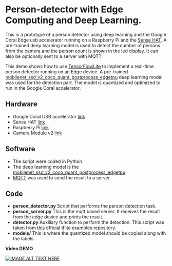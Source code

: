 # Person-detector with Edge Computing and Deep Learning.

This is a prototype of a person detector using deep learning and the Google Coral Edge usb accelerator running on a Raspberry Pi and the [Sense HAT](https://www.raspberrypi.org/products/sense-hat/?resellerType=home). A pre-trained deep learning model is used to detect the number of persons from the camera and the person count is shown in the led display. It can also be optionally sent to a server with MQTT.

This demo shows how to use [TensorFlowLite](https://www.tensorflow.org/lite) to implement a real-time person detector running on an Edge device. A pre-trained [mobilenet_ssd_v2_coco_quant_postprocess_edgetpu](https://github.com/google-coral/edgetpu/raw/master/test_data/) deep learning model was used for the detection part. The model is quantized and optimized to run in the Google Coral accelerator.

## Hardware

- Google Coral USB accelerator [link](https://coral.ai/products/accelerator)
- Sense HAT [link](https://www.raspberrypi.org/products/sense-hat/?resellerType=home)
- Raspberry Pi [link](https://www.raspberrypi.org/)
- Camera Module v2 [link](https://www.raspberrypi.org/products/camera-module-v2/?resellerType=home)


## Software

- The script were coded in Python
- The deep learning model is the [mobilenet_ssd_v2_coco_quant_postprocess_edgetpu](https://github.com/google-coral/edgetpu/raw/master/test_data/)
- [MQTT](https://mqtt.org/) was used to send the result to a server.

## Code

- **person_detector.py** Script that performs the person detection task.
- **person_server.py** This is the mqtt based server. It receives the result from the edge device and prints the result.
- **detector.py** Auxiliary function to perform the detection. This script was taken from [this](https://github.com/google-coral/tflite/tree/master/python/examples/detection) official tflite examples repository.
- **models/** This is where the quantized model should be copied along with the labels.


**Video DEMO**

[![IMAGE ALT TEXT HERE](https://img.youtube.com/vi/PpFgAK_Yq1M/0.jpg)](https://www.youtube.com/watch?v=PpFgAK_Yq1M)
